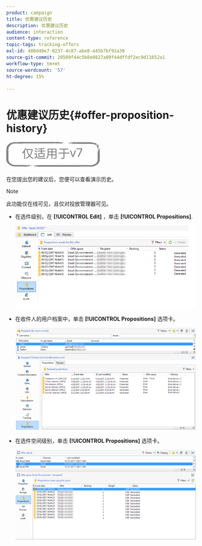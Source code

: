 ```yaml
---
product: campaign
title: 优惠建议历史
description: 优惠建议历史
audience: interaction
content-type: reference
topic-tags: tracking-offers
exl-id: 480d49e7-0237-4c87-abe8-445b7bf91a30
source-git-commit: 20509f44c5b8e0827a09f44dffdf2ec9d11652a1
workflow-type: tm+mt
source-wordcount: '57'
ht-degree: 15%

---
```


# 优惠建议历史{#offer-proposition-history}

![](../../assets/v7-only.svg)

在您提出您的建议后，您便可以查看演示历史。

>[!NOTE]
>
>此功能仅在线可见，且仅对投放管理器可见。

* 在选件级别，在 **[!UICONTROL Edit]** ，单击 **[!UICONTROL Propositions]**.

   ![](assets/offer_followup_006.png)

* 在收件人的用户档案中，单击 **[!UICONTROL Propositions]** 选项卡。

   ![](assets/offer_followup_002.png)

* 在选件空间级别，单击 **[!UICONTROL Propositions]** 选项卡。

   ![](assets/offer_space_prop_001_b.png)
